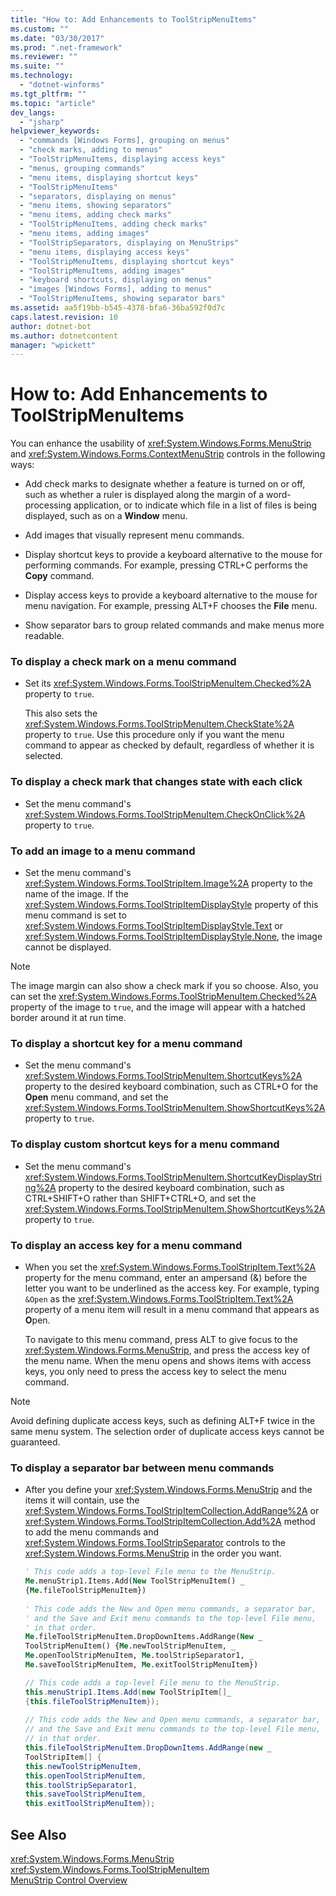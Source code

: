 ```yaml
---
title: "How to: Add Enhancements to ToolStripMenuItems"
ms.custom: ""
ms.date: "03/30/2017"
ms.prod: ".net-framework"
ms.reviewer: ""
ms.suite: ""
ms.technology: 
  - "dotnet-winforms"
ms.tgt_pltfrm: ""
ms.topic: "article"
dev_langs: 
  - "jsharp"
helpviewer_keywords: 
  - "commands [Windows Forms], grouping on menus"
  - "check marks, adding to menus"
  - "ToolStripMenuItems, displaying access keys"
  - "menus, grouping commands"
  - "menu items, displaying shortcut keys"
  - "ToolStripMenuItems"
  - "separators, displaying on menus"
  - "menu items, showing separators"
  - "menu items, adding check marks"
  - "ToolStripMenuItems, adding check marks"
  - "menu items, adding images"
  - "ToolStripSeparators, displaying on MenuStrips"
  - "menu items, displaying access keys"
  - "ToolStripMenuItems, displaying shortcut keys"
  - "ToolStripMenuItems, adding images"
  - "keyboard shortcuts, displaying on menus"
  - "images [Windows Forms], adding to menus"
  - "ToolStripMenuItems, showing separator bars"
ms.assetid: aa5f19bb-b545-4378-bfa6-36ba592f0d7c
caps.latest.revision: 10
author: dotnet-bot
ms.author: dotnetcontent
manager: "wpickett"
---
```

# How to: Add Enhancements to ToolStripMenuItems
You can enhance the usability of <xref:System.Windows.Forms.MenuStrip> and <xref:System.Windows.Forms.ContextMenuStrip> controls in the following ways:  
  
-   Add check marks to designate whether a feature is turned on or off, such as whether a ruler is displayed along the margin of a word-processing application, or to indicate which file in a list of files is being displayed, such as on a **Window** menu.  
  
-   Add images that visually represent menu commands.  
  
-   Display shortcut keys to provide a keyboard alternative to the mouse for performing commands. For example, pressing CTRL+C performs the **Copy** command.  
  
-   Display access keys to provide a keyboard alternative to the mouse for menu navigation. For example, pressing ALT+F chooses the **File** menu.  
  
-   Show separator bars to group related commands and make menus more readable.  
  
### To display a check mark on a menu command  
  
-   Set its <xref:System.Windows.Forms.ToolStripMenuItem.Checked%2A> property to `true`.  
  
     This also sets the <xref:System.Windows.Forms.ToolStripMenuItem.CheckState%2A> property to `true`. Use this procedure only if you want the menu command to appear as checked by default, regardless of whether it is selected.  
  
### To display a check mark that changes state with each click  
  
-   Set the menu command's <xref:System.Windows.Forms.ToolStripMenuItem.CheckOnClick%2A> property to `true`.  
  
### To add an image to a menu command  
  
-   Set the menu command's <xref:System.Windows.Forms.ToolStripItem.Image%2A> property to the name of the image. If the <xref:System.Windows.Forms.ToolStripItemDisplayStyle> property of this menu command is set to <xref:System.Windows.Forms.ToolStripItemDisplayStyle.Text> or <xref:System.Windows.Forms.ToolStripItemDisplayStyle.None>, the image cannot be displayed.  
  
> [!NOTE]
>  The image margin can also show a check mark if you so choose. Also, you can set the <xref:System.Windows.Forms.ToolStripMenuItem.Checked%2A> property of the image to `true`, and the image will appear with a hatched border around it at run time.  
  
### To display a shortcut key for a menu command  
  
-   Set the menu command's <xref:System.Windows.Forms.ToolStripMenuItem.ShortcutKeys%2A> property to the desired keyboard combination, such as CTRL+O for the **Open** menu command, and set the <xref:System.Windows.Forms.ToolStripMenuItem.ShowShortcutKeys%2A> property to `true`.  
  
### To display custom shortcut keys for a menu command  
  
-   Set the menu command's <xref:System.Windows.Forms.ToolStripMenuItem.ShortcutKeyDisplayString%2A> property to the desired keyboard combination, such as CTRL+SHIFT+O rather than SHIFT+CTRL+O, and set the <xref:System.Windows.Forms.ToolStripMenuItem.ShowShortcutKeys%2A> property to `true`.  
  
### To display an access key for a menu command  
  
-   When you set the <xref:System.Windows.Forms.ToolStripItem.Text%2A> property for the menu command, enter an ampersand (&) before the letter you want to be underlined as the access key. For example, typing `&Open` as the <xref:System.Windows.Forms.ToolStripItem.Text%2A> property of a menu item will result in a menu command that appears as **O**pen.  
  
     To navigate to this menu command, press ALT to give focus to the <xref:System.Windows.Forms.MenuStrip>, and press the access key of the menu name. When the menu opens and shows items with access keys, you only need to press the access key to select the menu command.  
  
> [!NOTE]
>  Avoid defining duplicate access keys, such as defining ALT+F twice in the same menu system. The selection order of duplicate access keys cannot be guaranteed.  
  
### To display a separator bar between menu commands  
  
-   After you define your <xref:System.Windows.Forms.MenuStrip> and the items it will contain, use the <xref:System.Windows.Forms.ToolStripItemCollection.AddRange%2A> or <xref:System.Windows.Forms.ToolStripItemCollection.Add%2A> method to add the menu commands and <xref:System.Windows.Forms.ToolStripSeparator> controls to the <xref:System.Windows.Forms.MenuStrip> in the order you want.  
  
    ```vb  
    ' This code adds a top-level File menu to the MenuStrip.  
    Me.menuStrip1.Items.Add(New ToolStripMenuItem() _  
    {Me.fileToolStripMenuItem})  
  
    ' This code adds the New and Open menu commands, a separator bar,   
    ' and the Save and Exit menu commands to the top-level File menu,   
    ' in that order.  
    Me.fileToolStripMenuItem.DropDownItems.AddRange(New _  
    ToolStripMenuItem() {Me.newToolStripMenuItem, _  
    Me.openToolStripMenuItem, Me.toolStripSeparator1, _  
    Me.saveToolStripMenuItem, Me.exitToolStripMenuItem})  
    ```  
  
    ```csharp  
    // This code adds a top-level File menu to the MenuStrip.  
    this.menuStrip1.Items.Add(new ToolStripItem[]_  
    {this.fileToolStripMenuItem});  
  
    // This code adds the New and Open menu commands, a separator bar,   
    // and the Save and Exit menu commands to the top-level File menu,   
    // in that order.  
    this.fileToolStripMenuItem.DropDownItems.AddRange(new _  
    ToolStripItem[] {  
    this.newToolStripMenuItem,  
    this.openToolStripMenuItem,  
    this.toolStripSeparator1,  
    this.saveToolStripMenuItem,  
    this.exitToolStripMenuItem});  
    ```  
  
## See Also  
 <xref:System.Windows.Forms.MenuStrip>   
 <xref:System.Windows.Forms.ToolStripMenuItem>   
 [MenuStrip Control Overview](../../../../docs/framework/winforms/controls/menustrip-control-overview-windows-forms.md)
